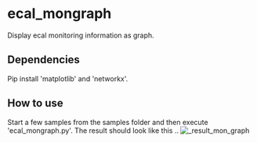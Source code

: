 # ecal_mongraph
Display ecal monitoring information as graph.

## Dependencies
Pip install 'matplotlib' and 'networkx'.

## How to use
Start a few samples from the samples folder and then execute 'ecal_mongraph.py'. The result should look like this ..
![_result_mon_graph](https://user-images.githubusercontent.com/70313923/148573810-4950e1a7-805e-4b45-8ff9-39c6f162dddf.png)
